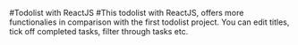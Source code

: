 #Todolist with ReactJS
#This todolist with ReactJS, offers more functionalies in comparison with the first todolist project. You can edit titles, tick off completed tasks, filter through tasks etc.